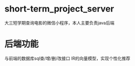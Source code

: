 # short-term_project_server
大三短学期查询电影的微信小程序，本人主要负责java后端
# 后端功能
与前端的数据库sql查/增/删/改接口
IR的向量模型，实现个性化推荐
